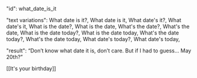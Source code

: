 "id": what_date_is_it

"text variations":
What date is it?, What date is it, What date's it?, What date's it, What is the date?, What is the date, What's the date?, What's the date, What is the date today?, What is the date today, What's the date today?, What's the date today, What date's today?, What date's today,

"result":
“Don’t know what date it is, don’t care. But if I had to guess… May 20th?”

[[It's your birthday]]

